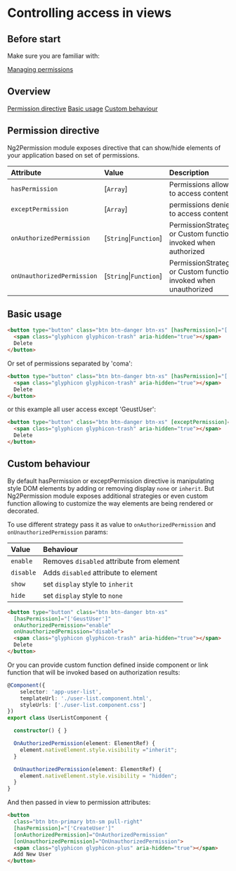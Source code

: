 ﻿# Controlling access in views

## Before start

Make sure you are familiar with:

[Managing permissions](managing-permissions)

## Overview
[Permission directive](#Permission-directive)
[Basic usage](#Basic-usage)
[Custom behaviour](#Custom-behaviour)

## Permission directive

Ng2Permission module exposes directive that can show/hide elements of your application based on set of permissions.

| Attribute                    | Value                  | Description                                                       | 
| :--------------------------- | :--------------------- | :---------------------------------------------------------------- |
| `hasPermission`              | [`Array`]              | Permissions allowed to access content                             |
| `exceptPermission`           | [`Array`]              | permissions denied to access content                              |
| `onAuthorizedPermission`     | [`String`\|`Function`] | PermissionStrategies or Custom function invoked when authorized   |
| `onUnauthorizedPermission`   | [`String`\|`Function`] | PermissionStrategies or Custom function invoked when unauthorized |

## Basic usage

```html
<button type="button" class="btn btn-danger btn-xs" [hasPermission]="['DeleteUser']">
  <span class="glyphicon glyphicon-trash" aria-hidden="true"></span>
  Delete
</button>
```

Or set of permissions separated by 'coma':

```html
<button type="button" class="btn btn-danger btn-xs" [hasPermission]="['DeleteUser', 'EditUser']">
  <span class="glyphicon glyphicon-trash" aria-hidden="true"></span>
  Delete
</button>
```
or this example all user access except 'GeustUser':

```html
<button type="button" class="btn btn-danger btn-xs" [exceptPermission]="['GeustUser']">
  <span class="glyphicon glyphicon-trash" aria-hidden="true"></span>
  Delete
</button>
```

## Custom behaviour
By default hasPermission or exceptPermission directive is manipulating style DOM elements by adding or removing display ```none``` or ```inherit```.
But Ng2Permission module exposes additional strategies or even custom function allowing to customize the way elements are being rendered or decorated.

To use different strategy pass it as value to ```onAuthorizedPermission``` and ```onUnauthorizedPermission``` params:

| Value       | Behaviour                                       |
| :---------- | :---------------------                          |
| `enable`    | Removes ```disabled``` attribute from element   |
| `disable`   | Adds ```disabled``` attribute to element        |
| `show`      | set ```display``` style to ```inherit```        |
| `hide`      | set ```display``` style to ```none```           |

```html
<button type="button" class="btn btn-danger btn-xs" 
  [hasPermission]="['GeustUser']"
  onAuthorizedPermission="enable"
  onUnauthorizedPermission="disable">
  <span class="glyphicon glyphicon-trash" aria-hidden="true"></span>
  Delete
</button>
```

Or you can provide custom function defined inside component or link function that will be invoked based on authorization results:

```typescript
@Component({
    selector: 'app-user-list',
    templateUrl: './user-list.component.html',
    styleUrls: ['./user-list.component.css']
})
export class UserListComponent {

  constructor() { }

  OnAuthorizedPermission(element: ElementRef) {
    element.nativeElement.style.visibility ="inherit";
  }

  OnUnauthorizedPermission(element: ElementRef) {
    element.nativeElement.style.visibility = "hidden";    
  }
}
```
And then passed in view to permission attributes:

```html
<button
  class="btn btn-primary btn-sm pull-right"
  [hasPermission]="['CreateUser']"
  [onAuthorizedPermission]="OnAuthorizedPermission"
  [onUnauthorizedPermission]="OnUnauthorizedPermission">
  <span class="glyphicon glyphicon-plus" aria-hidden="true"></span>
  Add New User
</button>
```
